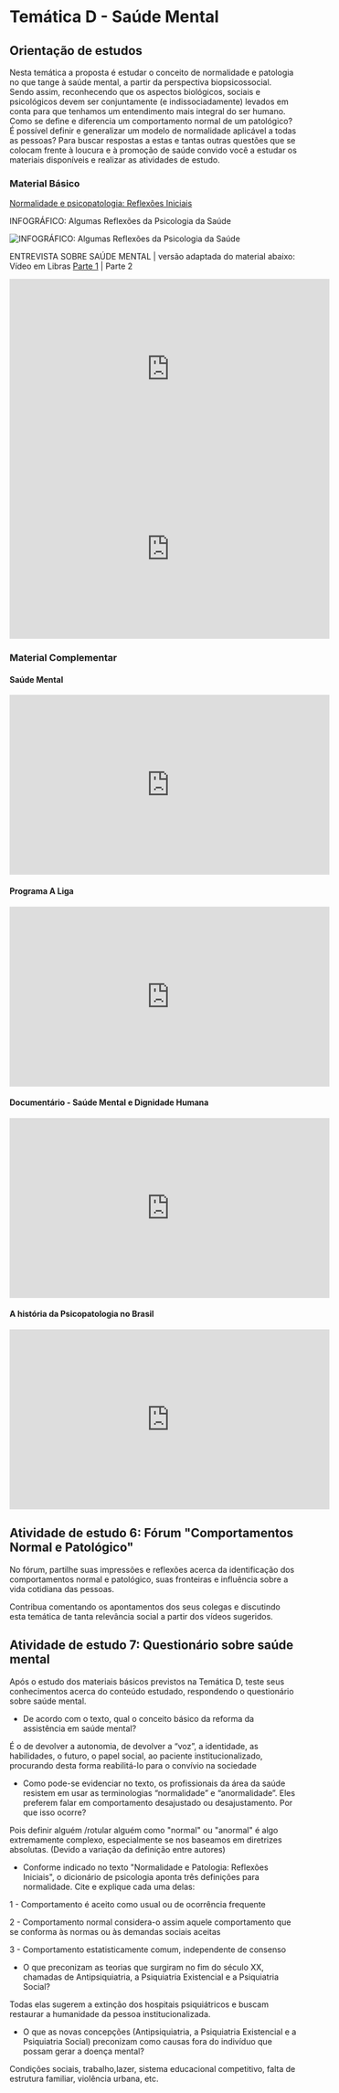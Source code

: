 # Temática D - Saúde Mental

## Orientação de estudos
Nesta temática a proposta é estudar o conceito de normalidade e patologia no que tange à saúde mental, a partir da perspectiva biopsicossocial. Sendo assim, reconhecendo que os aspectos biológicos, sociais e psicológicos devem ser conjuntamente (e indissociadamente) levados em conta para que tenhamos um entendimento mais integral do ser humano.
Como se define e diferencia um comportamento normal de um patológico? É possível definir e generalizar um modelo de normalidade aplicável a todas as pessoas?
Para buscar respostas a estas e tantas outras questões que se colocam frente à loucura e à promoção de saúde convido você a estudar os materiais disponíveis e realizar as atividades de estudo.

### Material Básico

[Normalidade e psicopatologia: Reflexões Iniciais](https://feevale.blackboard.com/bbcswebdav/pid-1020599-dt-content-rid-3300340_1/xid-3300340_1)

INFOGRÁFICO: Algumas Reflexões da Psicologia da Saúde

![INFOGRÁFICO: Algumas Reflexões da Psicologia da Saúde](./infografico-Psicologia_e_Saude_import.jpg)

ENTREVISTA SOBRE SAÚDE MENTAL | versão adaptada do material abaixo: Vídeo em Libras [Parte 1](https://youtu.be/orhkAtWLIMk) | Parte 2

<iframe width="560" height="315" style="font-size: 13px;" src="https://www.youtube.com/embed/sfMKjTA8bBA" frameborder="0" allowfullscreen=""></iframe>

<iframe width="560" height="315" src="https://www.youtube.com/embed/y5lO5RHZE2g" frameborder="0" allowfullscreen=""></iframe>

### Material Complementar

#### Saúde Mental

<iframe width="560" height="315" style="font-size: 13px;" src="https://www.youtube.com/embed/hKWN3l07III" frameborder="0" allowfullscreen=""></iframe>

#### Programa A Liga

<iframe width="560" height="315" style="font-size: 13px;" src="https://www.youtube.com/embed/06TvtqPSGjE" frameborder="0" allowfullscreen=""></iframe>

#### Documentário - Saúde Mental e Dignidade Humana

<iframe width="560" height="315" style="font-size: 13px;" src="https://www.youtube.com/embed/Ult9ePwpvEY" frameborder="0" allowfullscreen=""></iframe>

#### A história da Psicopatologia no Brasil

<iframe width="560" height="315" style="font-size: 13px;" src="https://www.youtube.com/embed/r-XJtS0A1WQ?rel=0" frameborder="0" allowfullscreen=""></iframe>



## Atividade de estudo 6: Fórum "Comportamentos Normal e Patológico"
No fórum, partilhe suas impressões e reflexões acerca da identificação dos comportamentos normal e patológico, suas fronteiras e influência sobre a vida cotidiana das pessoas.

Contribua comentando os apontamentos dos seus colegas e discutindo esta temática de tanta relevância social a partir dos vídeos sugeridos.

## Atividade de estudo 7: Questionário sobre saúde mental
Após o estudo dos materiais básicos previstos na Temática D, teste seus conhecimentos acerca do conteúdo estudado, respondendo o questionário sobre saúde mental.

- De acordo com o texto, qual o conceito básico da reforma da assistência em saúde mental?

É o de devolver a autonomia, de devolver a “voz”, a identidade, as habilidades, o futuro, o papel social, ao paciente institucionalizado, procurando desta forma reabilitá-lo para o convívio na sociedade 

- Como pode-se evidenciar no texto, os profissionais da área da saúde resistem em usar as terminologias “normalidade” e “anormalidade”. Eles preferem falar em comportamento desajustado ou desajustamento. Por que isso ocorre?

Pois definir alguém /rotular alguém ﻿﻿﻿﻿como "normal" ou "anormal"﻿﻿﻿﻿﻿﻿﻿ é algo extremamente complexo, especialmente se nos baseamos em diretrizes ﻿absolutas. (﻿﻿﻿Devido a ﻿variação﻿ da definição﻿﻿ entre ﻿autores)﻿

- Conforme indicado no texto "Normalidade e Patologia: Reflexões Iniciais", o dicionário de psicologia aponta três definições para normalidade. Cite e explique cada uma delas:

1 - Comportamento é aceito como usual ou de ocorrência frequente

2 - Comportamento normal considera-o assim aquele comportamento que se conforma às normas ou às demandas sociais aceitas﻿﻿

3 - Comportamento estatisticamente comum, independente de consenso ﻿﻿

- O que preconizam as teorias que surgiram no fim do século XX, chamadas de Antipsiquiatria, a Psiquiatria Existencial e a Psiquiatria Social?

Todas elas sugerem a extinção dos hospitais psiquiátricos e buscam restaurar a humanidade da pessoa institucionalizada.

- O que as novas concepções (Antipsiquiatria, a Psiquiatria Existencial e a Psiquiatria Social) preconizam como causas fora do indivíduo que possam gerar a doença mental?

Condições sociais, trabalho,lazer, sistema educacional competitivo, falta de estrutura familiar, violência urbana, etc.

